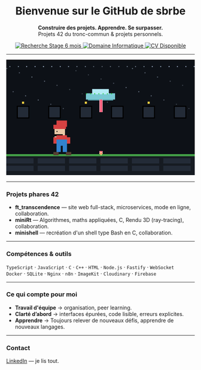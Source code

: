 <div align="center">

# Bienvenue sur le GitHub de sbrbe

**Construire des projets. Apprendre. Se surpasser.**  
Projets 42 du tronc-commun & projets personnels.

<p align="center">
  <a href="https://www.linkedin.com/in/simon-barbé-b77792364">
    <img src="https://img.shields.io/badge/Recherche-Stage%206%20mois-brightgreen?style=for-the-badge&logo=rocket" alt="Recherche Stage 6 mois">
  </a>
  <a href="https://github.com/sbrbe">
    <img src="https://img.shields.io/badge/Domaine-Informatique-blue?style=for-the-badge&logo=codeforces" alt="Domaine Informatique">
  </a>
  <a href="https://tonlienverscv.com">
    <img src="https://img.shields.io/badge/CV-Disponible-orange?style=for-the-badge&logo=readme" alt="CV Disponible">
  </a>
</p>



</div>

---

<p align="center">
  <img src="./mario_ufo_loop.gif" alt="Mario-like UFO loop" width="720">
</p>

---

### Projets phares 42
- **ft_transcendence** — site web full-stack, microservices, mode en ligne, collaboration.  
- **miniRt** — Algorithmes, maths appliquées, C, Rendu 3D (ray-tracing), collaboration.  
- **minishell** — recréation d'un shell type Bash en C, collaboration.  

---

### Compétences & outils
`TypeScript` · `JavaScript` · `C` · `C++` · `HTML` · `Node.js` · `Fastify` · `WebSocket`  
`Docker` · `SQLite` · `Nginx` · `n8n` · `ImageKit` · `Cloudinary` · `Firebase`

---

### Ce qui compte pour moi
- **Travail d'équipe** → organisation, peer learning.  
- **Clarté d’abord** → interfaces épurées, code lisible, erreurs explicites.  
- **Apprendre** → Toujours relever de nouveaux défis, apprendre de nouveaux langages.

---

### Contact
[LinkedIn](https://www.linkedin.com/in/simon-barbé-b77792364) — je lis tout.

